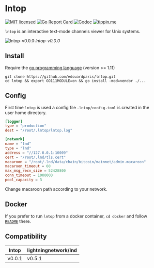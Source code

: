 # lntop

[![MIT licensed](https://img.shields.io/badge/license-MIT-blue.svg)](https://github.com/edouardparis/lntop/blob/master/LICENSE)
[![Go Report Card](https://goreportcard.com/badge/github.com/edouardparis/lntop)](https://goreportcard.com/report/github.com/edouardparis/lntop)
[![Godoc](https://godoc.org/github.com/edouardparis/lntop?status.svg)](https://godoc.org/github.com/edouardparis/lntop)
[![tippin.me](https://badgen.net/badge/%E2%9A%A1%EF%B8%8Ftippin.me/@edouardparis/F0918E)](https://tippin.me/@edouardparis)

`lntop` is an interactive text-mode channels viewer for Unix systems.

 ![lntop-v0.0.0](http://paris.iiens.net/lntop-v0.0.0.png?)
 *lntop-v0.0.0*

## Install

Require the [go programming language](https://golang.org/) (version >= 1.11)
```
git clone https://github.com/edouardparis/lntop.git
cd lntop && export GO111MODULE=on && go install -mod=vendor ./...
```

## Config

First time `lntop` is used a config file `.lntop/config.toml` is created
in the user home directory.
```toml
[logger]
type = "production"
dest = "/root/.lntop/lntop.log"

[network]
name = "lnd"
type = "lnd"
address = "//127.0.0.1:10009"
cert = "/root/.lnd/tls.cert"
macaroon = "/root/.lnd/data/chain/bitcoin/mainnet/admin.macaroon"
macaroon_timeout = 60
max_msg_recv_size = 52428800
conn_timeout = 1000000
pool_capacity = 3
```
Change macaroon path according to your network.

## Docker

If you prefer to run `lntop` from a docker container, `cd docker` and follow [`README`](docker/README.md) there.

## Compatibility

| lntop  | lightningnetwork/lnd |
|--------|----------------------|
| v0.0.1 | v0.5.1               |
